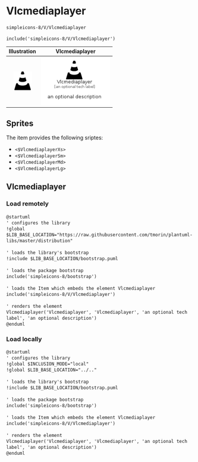 # Vlcmediaplayer


```text
simpleicons-8/V/Vlcmediaplayer
```

```text
include('simpleicons-8/V/Vlcmediaplayer')
```



| Illustration | Vlcmediaplayer |
| :---: | :---: |
| ![illustration for Illustration](../../simpleicons-8/V/Vlcmediaplayer.png) | ![illustration for Vlcmediaplayer](../../simpleicons-8/V/Vlcmediaplayer.Local.png) |



## Sprites
The item provides the following sriptes:

- `<$VlcmediaplayerXs>`
- `<$VlcmediaplayerSm>`
- `<$VlcmediaplayerMd>`
- `<$VlcmediaplayerLg>`





## Vlcmediaplayer

### Load remotely
```plantuml
@startuml
' configures the library
!global $LIB_BASE_LOCATION="https://raw.githubusercontent.com/tmorin/plantuml-libs/master/distribution"

' loads the library's bootstrap
!include $LIB_BASE_LOCATION/bootstrap.puml

' loads the package bootstrap
include('simpleicons-8/bootstrap')

' loads the Item which embeds the element Vlcmediaplayer
include('simpleicons-8/V/Vlcmediaplayer')

' renders the element
Vlcmediaplayer('Vlcmediaplayer', 'Vlcmediaplayer', 'an optional tech label', 'an optional description')
@enduml
```

### Load locally
```plantuml
@startuml
' configures the library
!global $INCLUSION_MODE="local"
!global $LIB_BASE_LOCATION="../.."

' loads the library's bootstrap
!include $LIB_BASE_LOCATION/bootstrap.puml

' loads the package bootstrap
include('simpleicons-8/bootstrap')

' loads the Item which embeds the element Vlcmediaplayer
include('simpleicons-8/V/Vlcmediaplayer')

' renders the element
Vlcmediaplayer('Vlcmediaplayer', 'Vlcmediaplayer', 'an optional tech label', 'an optional description')
@enduml
```

